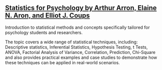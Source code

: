 ## [Statistics for Psychology by Arthur Arron, Elaine N. Aron, and Elliot J. Coups](https://github.com/niklaust/Statistics/blob/main/Statistics_notebook_of_niklaust.ipynb)

Introduction to statistical methods and concepts specifically tailored for psychology students and researchers. 

The topic covers a wide range of statistical techniques, including: Descriptive statistics, Inferential Statistics, Hypothesis Testing, t Tests, ANOVA, Factorial Analysis of Variance, Correlation, Prediction, Chi-Square and also provides practical examples and case studies to demonstrate how these techniques can be applied in real-world scenarios.
